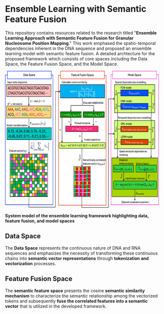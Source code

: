 # Ensemble Learning with Semantic Feature Fusion
This repository contains resources related to the research titled "**Ensemble Learning Approach with Semantic Feature Fusion for Granular Nucleosome Position Mapping**."
This work emphased the spatio-temporal dependencies inherent in the DNA sequence and proposed an ensemble learning model with semantic feature fusion. A detailed archtecture for the proposed framework which consists of core spaces including the Data Space, the Feature Fusion Space, and the Model Space.

<p align="center">
<img src="https://github.com/shahid3167/Ensemble_Learning_with_Semantic_Feature_Fusion/blob/ca8c6adafb0b3b6ca913754e6ebf90237e1122f1/Figures/SystemModel.jpg" width="650" height="450">


**System model of the ensemble learning framework highlighting data, feature fusion, and model spaces**

## Data Space
The **Data Space** represents the continuous nature of DNA and RNA sequences and emphasizes the necessity of transforming these continuous chains into **semantic vector representations** through **tokenization and vectorization** processes. 

## Feature Fusion Space
The **semantic feature space** presents the cosine **semantic similarity mechanism** to characterize the semantic relationship among the vectorized tokens and subsequently **fuse the correlated features into a semantic vector** that is utilized in the developed framework.
